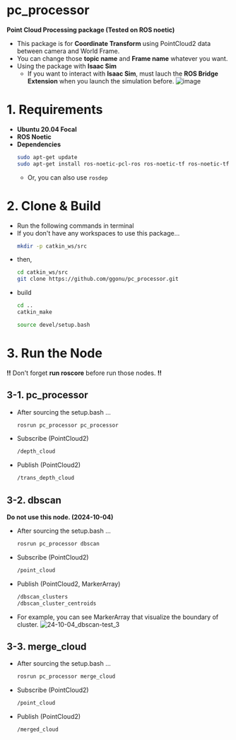 # pc_processor
**Point Cloud Processing package (Tested on ROS noetic)**
- This package is for **Coordinate Transform** using PointCloud2 data between camera and World Frame.
- You can change those **topic name** and **Frame name** whatever you want.
- Using the package with **Isaac Sim**
  - If you want to interact with **Isaac Sim**, must lauch the **ROS Bridge Extension** when you launch the simulation before.
    ![image](https://github.com/user-attachments/assets/2d073498-1c32-479c-b94b-8df47d21ec55)


# 1. Requirements
- **Ubuntu 20.04 Focal**
- **ROS Noetic**
- **Dependencies**
  ```bash
  sudo apt-get update
  sudo apt-get install ros-noetic-pcl-ros ros-noetic-tf ros-noetic-tf2-ros ros-noetic-cv-bridge ros-noetic-pcl-ros libopencv-dev python3-opencv
  ```
  - Or, you can also use `rosdep`
# 2. Clone & Build
- Run the following commands in terminal
- If you don't have any workspaces to use this package...
  ```bash
  mkdir -p catkin_ws/src
  ```
- then,
  ```bash
  cd catkin_ws/src
  git clone https://github.com/ggonu/pc_processor.git
  ```
- build
  ```bash
  cd ..
  catkin_make
  ```
  ```bash
  source devel/setup.bash
  ```
# 3. Run the Node
**!!** Don't forget **run roscore** before run those nodes. **!!**
## 3-1. pc_processor
- After sourcing the setup.bash ...
  ```bash
  rosrun pc_processor pc_processor
  ```
- Subscribe (PointCloud2)
  ```bash
  /depth_cloud
  ```
- Publish (PointCloud2)
  ```bash
  /trans_depth_cloud
  ```
## 3-2. dbscan
**Do not use this node. (2024-10-04)**
- After sourcing the setup.bash ...
  ```bash
  rosrun pc_processor dbscan
  ```
- Subscribe (PointCloud2)
  ```bash
  /point_cloud
  ```
- Publish (PointCloud2, MarkerArray)
  ```bash
  /dbscan_clusters
  /dbscan_cluster_centroids
  ```
- For example, you can see MarkerArray that visualize the boundary of cluster.
  ![24-10-04_dbscan-test_3](https://github.com/user-attachments/assets/d1bd6ad4-0f75-4a0e-8a91-50cefb33b554)

## 3-3. merge_cloud
- After sourcing the setup.bash ...
  ```bash
  rosrun pc_processor merge_cloud
  ```
- Subscribe (PointCloud2)
  ```bash
  /point_cloud
  ```
- Publish (PointCloud2)
  ```bash
  /merged_cloud
  ```
